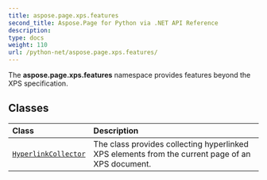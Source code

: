 ```yaml
---
title: aspose.page.xps.features
second_title: Aspose.Page for Python via .NET API Reference
description: 
type: docs
weight: 110
url: /python-net/aspose.page.xps.features/
---
```



The **aspose.page.xps.features** namespace provides features beyond the XPS specification.

## Classes
| Class | Description |
| :- | :- |
| [`HyperlinkCollector`](/page/python-net/aspose.page.xps.features/hyperlinkcollector/) | The class provides collecting hyperlinked XPS elements from the current page of an XPS document. |
